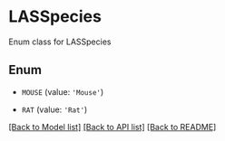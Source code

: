 # LASSpecies

Enum class for LASSpecies

## Enum

* `MOUSE` (value: `'Mouse'`)

* `RAT` (value: `'Rat'`)

[[Back to Model list]](../README.md#documentation-for-models) [[Back to API list]](../README.md#documentation-for-api-endpoints) [[Back to README]](../README.md)


